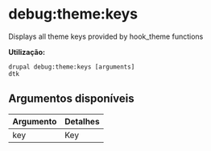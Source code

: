 # debug:theme:keys
Displays all theme keys provided by hook_theme functions

**Utilização:**
```
drupal debug:theme:keys [arguments]
dtk
```

## Argumentos disponíveis
Argumento | Detalhes
---------|-------------
key | Key
